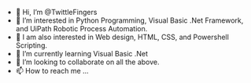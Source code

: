 - 👋 Hi, I’m @TwittleFingers
- 👀 I’m interested in Python Programming, Visual Basic .Net Framework, and UiPath Robotic Process Automation.
- 👀 I am also interested in Web design, HTML, CSS, and Powershell Scripting.
- 🌱 I’m currently learning Visual Basic .Net
- 💞️ I’m looking to collaborate on all the above.
- 📫 How to reach me ...

<!---
TwittleFingers/TwittleFingers is a ✨ special ✨ repository because its `README.md` (this file) appears on your GitHub profile.
You can click the Preview link to take a look at your changes.
--->
